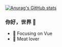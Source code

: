 [![Anurag's GitHub stats](https://github-readme-stats.vercel.app/api?username=1411430556&show_icons=true&theme=flag-india)](https://github.com/anuraghazra/github-readme-stats)
### 你好，世界 👋
- :sparkling_heart: Focusing on Vue
- :meat_on_bone: Meat lover
